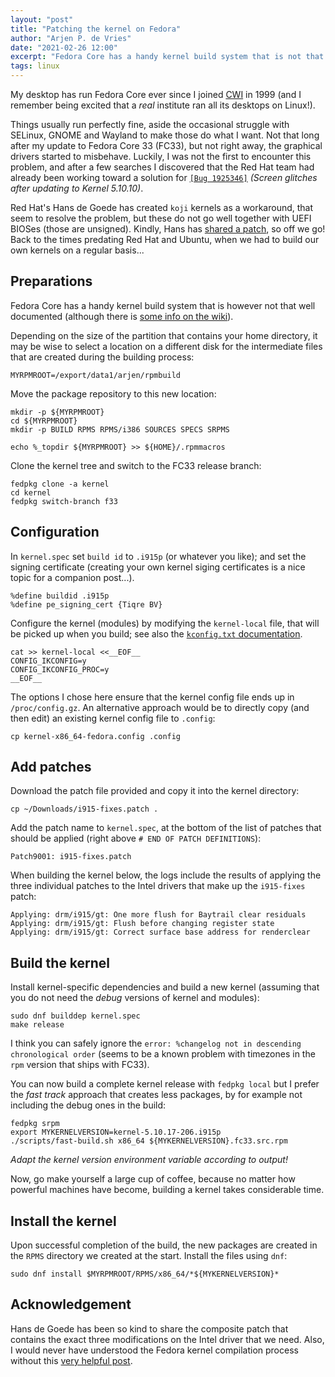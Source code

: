 ```yaml
---
layout: "post"
title: "Patching the kernel on Fedora"
author: "Arjen P. de Vries"
date: "2021-02-26 12:00"
excerpt: "Fedora Core has a handy kernel build system that is not that well documented..."
tags: linux
---
```


My desktop has run Fedora Core ever since I joined
[CWI](https://www.cwi.nl/) in 1999 (and I remember being excited that
a _real_ institute ran all its desktops on Linux!).

Things usually run perfectly fine, aside the occasional struggle with
SELinux, GNOME and Wayland to make those do what I want. Not that long
after my update to Fedora Core 33 (FC33), but not right away, the
graphical drivers started to misbehave. Luckily, I was not the first
to encounter this problem, and after a few searches I discovered that
the Red Hat team had already been working toward a solution for [`[Bug
1925346]`][bugzilla] _(Screen glitches after updating to Kernel 5.10.10)_.

Red Hat's Hans de Goede has created `koji` kernels as a workaround,
that seem to resolve the problem, but these do not go well together
with UEFI BIOSes (those are unsigned). Kindly, Hans has
[shared a patch](https://bugzilla.redhat.com/show_bug.cgi?id=1925346#c33), 
so off we go! Back to the times predating Red Hat and Ubuntu, when we
had to build our own kernels on a regular basis...

## Preparations

Fedora Core has a handy kernel build system that is however not
that well documented (although there is [some info on the
wiki][fedkerneldoc]).

Depending on the size of the partition that contains your home
directory, it may be wise to select a location on a different disk for
the intermediate files that are created during the building process:

	MYRPMROOT=/export/data1/arjen/rpmbuild
	
Move the package repository to this new location:

	mkdir -p ${MYRPMROOT}
	cd ${MYRPMROOT}
	mkdir -p BUILD RPMS RPMS/i386 SOURCES SPECS SRPMS

    echo %_topdir ${MYRPMROOT} >> ${HOME}/.rpmmacros

Clone the kernel tree and switch to the FC33 release branch:

    fedpkg clone -a kernel
    cd kernel
    fedpkg switch-branch f33

## Configuration

In `kernel.spec` set `build id` to `.i915p` (or whatever you like);
and set the signing certificate (creating your own kernel siging
certificates is a nice topic for a companion post...).

    %define buildid .i915p
	%define pe_signing_cert {Tiqre BV}

Configure the kernel (modules) by modifying the `kernel-local` file,
that will be picked up when you build; see also the [`kconfig.txt`
documentation][kconfig].

```
cat >> kernel-local <<__EOF__
CONFIG_IKCONFIG=y
CONFIG_IKCONFIG_PROC=y
__EOF__
```

The options I chose here ensure that the kernel config file ends up in
`/proc/config.gz`. 
An alternative approach would be to directly copy (and then edit) an
existing kernel config file to `.config`:

    cp kernel-x86_64-fedora.config .config

## Add patches

Download the patch file provided and copy it into the kernel
directory:

    cp ~/Downloads/i915-fixes.patch .

Add the patch name to `kernel.spec`, at the bottom of the list of
patches that should be applied (right above `# END OF PATCH
DEFINITIONS`):

    Patch9001: i915-fixes.patch

When building the kernel below, the logs include the results of
applying the three individual patches to the Intel drivers that make
up the `i915-fixes` patch:

```
Applying: drm/i915/gt: One more flush for Baytrail clear residuals
Applying: drm/i915/gt: Flush before changing register state
Applying: drm/i915/gt: Correct surface base address for renderclear
```

## Build the kernel

Install kernel-specific dependencies and build a new kernel (assuming
that you do not need the _debug_ versions of kernel and modules):

    sudo dnf builddep kernel.spec
	make release

I think you can safely ignore the `error: %changelog not in descending
chronological order` (seems to be a known problem with timezones in
the `rpm` version that ships with FC33).

You can now build a complete kernel release with `fedpkg local` but I
prefer the _fast track_ approach that creates less packages, by for
example not including the debug ones in the build:

    fedpkg srpm
    export MYKERNELVERSION=kernel-5.10.17-206.i915p
    ./scripts/fast-build.sh x86_64 ${MYKERNELVERSION}.fc33.src.rpm
	
_Adapt the kernel version environment variable according to output!_

Now, go make yourself a large cup of coffee, because no matter how
powerful machines have become, building a kernel takes considerable
time.

## Install the kernel

Upon successful completion of the build, the new packages are created
in the `RPMS` directory we created at the start. Install the files
using `dnf`:

    sudo dnf install $MYRPMROOT/RPMS/x86_64/*${MYKERNELVERSION}*

## Acknowledgement

Hans de Goede has been so kind to share the composite patch that
contains the exact three modifications on the Intel driver that we
need. Also, I would never have understood the Fedora kernel
compilation process without this [very helpful
post](https://forum.level1techs.com/t/compile-fedora-kernel-the-fedora-way/149242).

[bugzilla]:		https://bugzilla.redhat.com/show_bug.cgi?id=1925346			"Bugzilla report on driver problems"
[fedkerneldoc]:	https://fedoraproject.org/wiki/Building_a_custom_kernel		"Fedora docs"
[kconfig]:		https://www.kernel.org/doc/Documentation/kbuild/kconfig.txt	"kconfig.txt"
